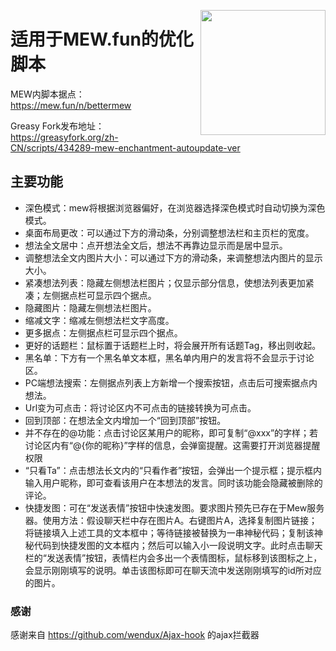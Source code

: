 <a href="http://mew.fun"><img align='right' src='https://mew.fun/favicon.png' width='200px'></a>

# 适用于MEW.fun的优化脚本

MEW内脚本据点：https://mew.fun/n/bettermew

Greasy Fork发布地址：https://greasyfork.org/zh-CN/scripts/434289-mew-enchantment-autoupdate-ver
## 主要功能
* 深色模式：mew将根据浏览器偏好，在浏览器选择深色模式时自动切换为深色模式。
* 桌面布局更改：可以通过下方的滑动条，分别调整想法栏和主页栏的宽度。
* 想法全文居中：点开想法全文后，想法不再靠边显示而是居中显示。
* 调整想法全文内图片大小：可以通过下方的滑动条，来调整想法内图片的显示大小。
* 紧凑想法列表：隐藏左侧想法栏图片；仅显示部分信息，使想法列表更加紧凑；左侧据点栏可显示四个据点。
* 隐藏图片：隐藏左侧想法栏图片。
* 缩减文字：缩减左侧想法栏文字高度。
* 更多据点：左侧据点栏可显示四个据点。
* 更好的话题栏：鼠标置于话题栏上时，将会展开所有话题Tag，移出则收起。
* 黑名单：下方有一个黑名单文本框，黑名单内用户的发言将不会显示于讨论区。
* PC端想法搜索：左侧据点列表上方新增一个搜索按钮，点击后可搜索据点内想法。
* Url变为可点击：将讨论区内不可点击的链接转换为可点击。
* 回到顶部：在想法全文内增加一个“回到顶部”按钮。
* 并不存在的@功能：点击讨论区某用户的昵称，即可复制“@xxx”的字样；若讨论区内有“@{你的昵称}”字样的信息，会弹窗提醒。这需要打开浏览器提醒权限
* “只看Ta”：点击想法长文内的“只看作者”按钮，会弹出一个提示框；提示框内输入用户昵称，即可查看该用户在本想法的发言。同时该功能会隐藏被删除的评论。
* 快捷发图：可在“发送表情”按钮中快速发图。要求图片预先已存在于Mew服务器。使用方法：假设聊天栏中存在图片A。右键图片A，选择复制图片链接；将链接填入上述工具的文本框中；等待链接被替换为一串神秘代码；复制该神秘代码到快捷发图的文本框内；然后可以输入小一段说明文字。此时点击聊天栏的“发送表情”按钮，表情栏内会多出一个表情图标，鼠标移到该图标之上，会显示刚刚填写的说明。单击该图标即可在聊天流中发送刚刚填写的id所对应的图片。

### 感谢
感谢来自 https://github.com/wendux/Ajax-hook 的ajax拦截器
